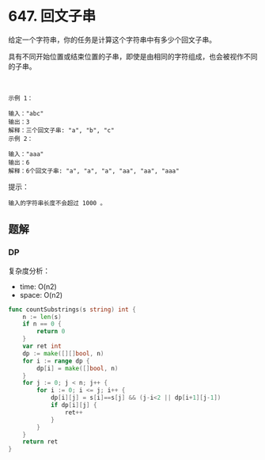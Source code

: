# 647. 回文子串

给定一个字符串，你的任务是计算这个字符串中有多少个回文子串。

具有不同开始位置或结束位置的子串，即使是由相同的字符组成，也会被视作不同的子串。

 
```
示例 1：

输入："abc"
输出：3
解释：三个回文子串: "a", "b", "c"
示例 2：

输入："aaa"
输出：6
解释：6个回文子串: "a", "a", "a", "aa", "aa", "aaa"
```

提示：

```
输入的字符串长度不会超过 1000 。
```

## 题解
### DP
复杂度分析：
- time: O(n2)
- space: O(n2)

```go
func countSubstrings(s string) int {
    n := len(s)
    if n == 0 {
        return 0
    }
    var ret int
    dp := make([][]bool, n)
    for i := range dp {
        dp[i] = make([]bool, n)
    }
    for j := 0; j < n; j++ {
        for i := 0; i <= j; i++ {
            dp[i][j] = s[i]==s[j] && (j-i<2 || dp[i+1][j-1])
            if dp[i][j] {
                ret++
            }
        }
    }
    return ret
}
```
